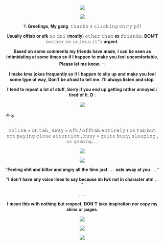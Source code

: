 <p align="center">  <p align="center"><img src="https://files.catbox.moe/ayoccr.png"/></p

<p align="center">  <p align="center"><img src="https://files.catbox.moe/dmj99t.gif"/></p
                                                                                         
<p align="center">
                                                          
<p align="center"> <p align="center">  𐙚   𝐆𝐫𝐞𝐞𝐭𝐢𝐧𝐠𝐬, 𝐌𝐲 𝐠𝐚𝐧𝐠. 𝚝𝚑𝚊𝚗𝚔𝚣 𝟺 𝚌𝚕𝚒𝚌𝚔𝚒𝚗𝚐 𝚘𝚗 𝚖𝚢 𝚙𝚏!
<p align="center"> 𝐔𝐬𝐮𝐚𝐥𝐥𝐲 𝐨𝐟𝐟𝐭𝐚𝐛 𝐨𝐫 𝐚𝐟𝐤
𝚗𝚘 𝚍𝚗𝚒 (𝐦𝐨𝐬𝐭𝐥𝐲) 𝚘𝚝𝚑𝚎𝚛 𝚝𝚑𝚊𝚗 𝐞𝐱 𝚏𝚛𝚒𝚎𝚗𝚍𝚜. 𝐃𝐎𝐍'𝐓 𝚋𝚘𝚝𝚑𝚎𝚛 𝚖𝚎 𝚞𝚗𝚕𝚎𝚜𝚜 𝚒𝚝'𝚜 𝐮𝐫𝐠𝐞𝐧𝐭.
<p align="center"> 𝐁𝐚𝐬𝐞𝐝 𝐨𝐧 𝐬𝐨𝐦𝐞 𝐜𝐨𝐦𝐦𝐞𝐧𝐭𝐬 𝐦𝐲 𝐟𝐫𝐢𝐞𝐧𝐝𝐬 𝐡𝐚𝐯𝐞 𝐦𝐚𝐝𝐞, 𝐈 𝐜𝐚𝐧 𝐛𝐞 𝐬𝐞𝐞𝐧 𝐚𝐬 𝐢𝐧𝐭𝐢𝐦𝐢𝐝𝐚𝐭𝐢𝐧𝐠 𝐚𝐭 𝐬𝐨𝐦𝐞 𝐭𝐢𝐦𝐞𝐬 𝐬𝐨 𝐢𝐟 𝐈 𝐡𝐚𝐩𝐩𝐞𝐧 𝐭𝐨 𝐦𝐚𝐤𝐞 𝐲𝐨𝐮 𝐟𝐞𝐞𝐥 𝐮𝐧𝐜𝐨𝐦𝐟𝐨𝐫𝐭𝐚𝐛𝐥𝐞, 𝐏𝐥𝐞𝐚𝐬𝐞 𝐥𝐞𝐭 𝐦𝐞 𝐤𝐧𝐨𝐰. 𓍼  
  
<p align="center"> 𝐈 𝐦𝐚𝐤𝐞 𝐤𝐦𝐬 𝐣𝐨𝐤𝐞𝐬 𝐟𝐫𝐞𝐪𝐮𝐞𝐧𝐭𝐥𝐲 𝐬𝐨 𝐢𝐟 𝐈 𝐡𝐚𝐩𝐩𝐞𝐧 𝐭𝐨 𝐬𝐥𝐢𝐩 𝐮𝐩 𝐚𝐧𝐝 𝐦𝐚𝐤𝐞 𝐲𝐨𝐮 𝐟𝐞𝐞𝐥 𝐬𝐨𝐦𝐞 𝐭𝐲𝐩𝐞 𝐨𝐟 𝐰𝐚𝐲, 𝐃𝐨𝐧'𝐭 𝐛𝐞 𝐚𝐟𝐫𝐚𝐢𝐝 𝐭𝐨 𝐭𝐞𝐥𝐥 𝐦𝐞. 𝐈'𝐥𝐥 𝐚𝐥𝐰𝐚𝐲𝐬 𝐥𝐢𝐬𝐭𝐞𝐧 𝐚𝐧𝐝 𝐬𝐭𝐨𝐩.

<p align="center"> 𝐈 𝐭𝐞𝐧𝐝 𝐭𝐨 𝐫𝐞𝐩𝐞𝐚𝐭 𝐚 𝐥𝐨𝐭 𝐨𝐟 𝐬𝐭𝐮𝐟𝐟, 𝐒𝐨𝐫𝐫𝐲 𝐢𝐟 𝐲𝐨𝐮 𝐞𝐧𝐝 𝐮𝐩 𝐠𝐞𝐭𝐭𝐢𝐧𝐠 𝐫𝐚𝐭𝐡𝐞𝐫 𝐚𝐧𝐧𝐨𝐲𝐞𝐝 / 𝐭𝐢𝐫𝐞𝐝 𝐨𝐟 𝐢𝐭. 𝐃 :

<p align="center"> <p align="center"><img src="https://files.catbox.moe/hen0ft.gif"/></p

༒︎𖤐


<p align="center"> 𝚘𝚗𝚕𝚒𝚗𝚎 = 𝚘𝚗 𝚝𝚊𝚋 , 𝚊𝚠𝚊𝚢 = 𝙰𝚏𝚔 / 𝚘𝚏𝚏𝚝𝚊𝚋 𝚎𝚗𝚝𝚒𝚛𝚎𝚕𝚢 / 𝚘𝚗 𝚝𝚊𝚋 𝚋𝚞𝚝 𝚗𝚘𝚝 𝚙𝚊𝚢𝚒𝚗𝚐 𝚌𝚕𝚘𝚜𝚎 𝚊𝚝𝚝𝚎𝚗𝚝𝚒𝚘𝚗 , 𝚋𝚞𝚜𝚢 = 𝚚𝚞𝚒𝚝𝚎 𝚋𝚞𝚜𝚢, 𝚜𝚕𝚎𝚎𝚙𝚒𝚗𝚐 , 𝚘𝚛 𝚐𝚊𝚖𝚒𝚗𝚐. . .  <p align="center"> 

<p align="center">
 <p align="center">  <p align="center"><img src="https://files.catbox.moe/p8jlvd.png"/></p
                                                                                         
 <p align="center">  <p align="center"><img src="https://files.catbox.moe/h9foxb.gif"/></p
                                                                                                                                                                                  
<p align="center"> 

<p align="center"> "𝐅𝐞𝐞𝐥𝐢𝐧𝐠 𝐬𝐡𝐢𝐭 𝐚𝐧𝐝 𝐛𝐢𝐭𝐭𝐞𝐫 𝐚𝐧𝐝 𝐚𝐧𝐠𝐫𝐲 𝐚𝐥𝐥 𝐭𝐡𝐞 𝐭𝐢𝐦𝐞 𝐣𝐮𝐬𝐭 . . . 𝐞𝐚𝐭𝐬 𝐚𝐰𝐚𝐲 𝐚𝐭 𝐲𝐨𝐮 . . ." <p align="center"> 
<p align="center"> 
"𝐈 𝐝𝐨𝐧'𝐭 𝐡𝐚𝐯𝐞 𝐚𝐧𝐲 𝐯𝐨𝐢𝐜𝐞 𝐥𝐢𝐧𝐞𝐬 𝐭𝐨 𝐬𝐚𝐲 𝐛𝐞𝐜𝐚𝐮𝐬𝐞 𝐢𝐦 𝐥𝐰𝐤 𝐧𝐨𝐭 𝐢𝐧 𝐜𝐡𝐚𝐫𝐚𝐜𝐭𝐞𝐫 𝐚𝐭𝐦 . . " <p align="center"> 

<p align="center">
  . . .
<p align="center">

<p align="center"> 𝐈 𝐦𝐞𝐚𝐧 𝐭𝐡𝐢𝐬 𝐰𝐢𝐭𝐡 𝐧𝐨𝐭𝐡𝐢𝐧𝐠 𝐛𝐮𝐭 𝐫𝐞𝐬𝐩𝐞𝐜𝐭, 𝐃𝐎𝐍'𝐓 𝐭𝐚𝐤𝐞 𝐢𝐧𝐬𝐩𝐢𝐫𝐚𝐭𝐢𝐨𝐧 𝐧𝐨𝐫 𝐜𝐨𝐩𝐲 𝐦𝐲 𝐬𝐤𝐢𝐧𝐬 𝐨𝐫 𝐩𝐚𝐠𝐞𝐬.<p align="center">
  
<p align="center">  <p align="center"><img src="https://files.catbox.moe/m4ymee.png"/></p
                                                                                        
<p align="center"> 
  
<p align="center"> <p align="center"> 

<p align="center">  <p align="center"><img src="https://files.catbox.moe/6ddgg2.gif"/></p


<p align="center">  <p align="center"><img src="https://files.catbox.moe/nz86qs.png"/></p
